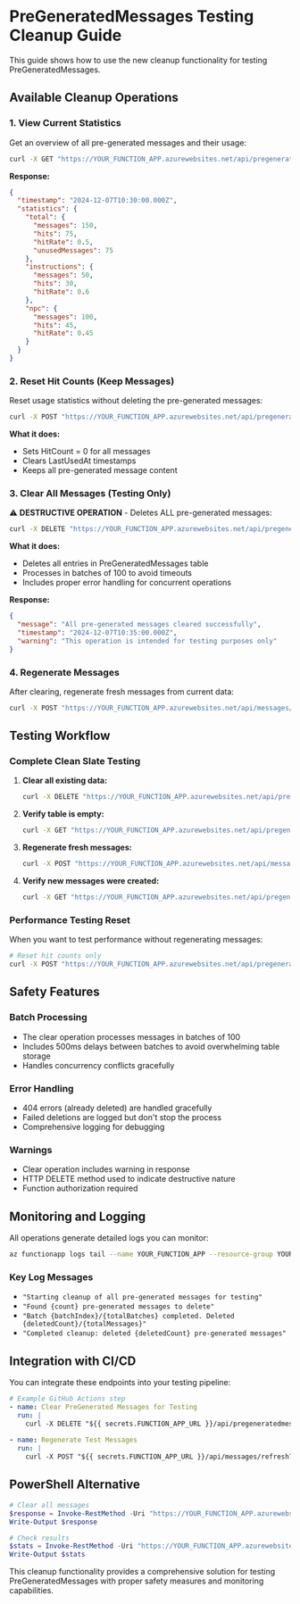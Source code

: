 # PreGeneratedMessages Testing Cleanup Guide

This guide shows how to use the new cleanup functionality for testing PreGeneratedMessages.

## Available Cleanup Operations

### 1. View Current Statistics
Get an overview of all pre-generated messages and their usage:
```bash
curl -X GET "https://YOUR_FUNCTION_APP.azurewebsites.net/api/pregeneratedmessagestats?code=YOUR_FUNCTION_KEY"
```

**Response:**
```json
{
  "timestamp": "2024-12-07T10:30:00.000Z",
  "statistics": {
    "total": {
      "messages": 150,
      "hits": 75,
      "hitRate": 0.5,
      "unusedMessages": 75
    },
    "instructions": {
      "messages": 50,
      "hits": 30,
      "hitRate": 0.6
    },
    "npc": {
      "messages": 100,
      "hits": 45,
      "hitRate": 0.45
    }
  }
}
```

### 2. Reset Hit Counts (Keep Messages)
Reset usage statistics without deleting the pre-generated messages:
```bash
curl -X POST "https://YOUR_FUNCTION_APP.azurewebsites.net/api/pregeneratedmessagestats/reset?code=YOUR_FUNCTION_KEY"
```

**What it does:**
- Sets HitCount = 0 for all messages
- Clears LastUsedAt timestamps
- Keeps all pre-generated message content

### 3. Clear All Messages (Testing Only)
⚠️ **DESTRUCTIVE OPERATION** - Deletes ALL pre-generated messages:
```bash
curl -X DELETE "https://YOUR_FUNCTION_APP.azurewebsites.net/api/pregeneratedmessagestats/clear?code=YOUR_FUNCTION_KEY"
```

**What it does:**
- Deletes all entries in PreGeneratedMessages table
- Processes in batches of 100 to avoid timeouts
- Includes proper error handling for concurrent operations

**Response:**
```json
{
  "message": "All pre-generated messages cleared successfully",
  "timestamp": "2024-12-07T10:35:00.000Z",
  "warning": "This operation is intended for testing purposes only"
}
```

### 4. Regenerate Messages
After clearing, regenerate fresh messages from current data:
```bash
curl -X POST "https://YOUR_FUNCTION_APP.azurewebsites.net/api/messages/refresh?code=YOUR_FUNCTION_KEY"
```

## Testing Workflow

### Complete Clean Slate Testing
1. **Clear all existing data:**
   ```bash
   curl -X DELETE "https://YOUR_FUNCTION_APP.azurewebsites.net/api/pregeneratedmessagestats/clear?code=YOUR_KEY"
   ```

2. **Verify table is empty:**
   ```bash
   curl -X GET "https://YOUR_FUNCTION_APP.azurewebsites.net/api/pregeneratedmessagestats?code=YOUR_KEY"
   ```

3. **Regenerate fresh messages:**
   ```bash
   curl -X POST "https://YOUR_FUNCTION_APP.azurewebsites.net/api/messages/refresh?code=YOUR_KEY"
   ```

4. **Verify new messages were created:**
   ```bash
   curl -X GET "https://YOUR_FUNCTION_APP.azurewebsites.net/api/pregeneratedmessagestats?code=YOUR_KEY"
   ```

### Performance Testing Reset
When you want to test performance without regenerating messages:
```bash
# Reset hit counts only
curl -X POST "https://YOUR_FUNCTION_APP.azurewebsites.net/api/pregeneratedmessagestats/reset?code=YOUR_KEY"
```

## Safety Features

### Batch Processing
- The clear operation processes messages in batches of 100
- Includes 500ms delays between batches to avoid overwhelming table storage
- Handles concurrency conflicts gracefully

### Error Handling
- 404 errors (already deleted) are handled gracefully
- Failed deletions are logged but don't stop the process
- Comprehensive logging for debugging

### Warnings
- Clear operation includes warning in response
- HTTP DELETE method used to indicate destructive nature
- Function authorization required

## Monitoring and Logging

All operations generate detailed logs you can monitor:
```bash
az functionapp logs tail --name YOUR_FUNCTION_APP --resource-group YOUR_RG
```

### Key Log Messages
- `"Starting cleanup of all pre-generated messages for testing"`
- `"Found {count} pre-generated messages to delete"`
- `"Batch {batchIndex}/{totalBatches} completed. Deleted {deletedCount}/{totalMessages}"`
- `"Completed cleanup: deleted {deletedCount} pre-generated messages"`

## Integration with CI/CD

You can integrate these endpoints into your testing pipeline:

```yaml
# Example GitHub Actions step
- name: Clear PreGenerated Messages for Testing
  run: |
    curl -X DELETE "${{ secrets.FUNCTION_APP_URL }}/api/pregeneratedmessagestats/clear?code=${{ secrets.FUNCTION_KEY }}"
    
- name: Regenerate Test Messages
  run: |
    curl -X POST "${{ secrets.FUNCTION_APP_URL }}/api/messages/refresh?code=${{ secrets.FUNCTION_KEY }}"
```

## PowerShell Alternative

```powershell
# Clear all messages
$response = Invoke-RestMethod -Uri "https://YOUR_FUNCTION_APP.azurewebsites.net/api/pregeneratedmessagestats/clear?code=YOUR_KEY" -Method Delete
Write-Output $response

# Check results
$stats = Invoke-RestMethod -Uri "https://YOUR_FUNCTION_APP.azurewebsites.net/api/pregeneratedmessagestats?code=YOUR_KEY" -Method Get
Write-Output $stats
```

This cleanup functionality provides a comprehensive solution for testing PreGeneratedMessages with proper safety measures and monitoring capabilities.
